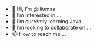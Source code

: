 - 👋 Hi, I’m @lilumss
- 👀 I’m interested in ...
- 🌱 I’m currently learning Java
- 💞️ I’m looking to collaborate on ...
- 📫 How to reach me ...

<!---
lilumss/lilumss is a ✨ special ✨ repository because its `README.md` (this file) appears on your GitHub profile.
You can click the Preview link to take a look at your changes.
--->
